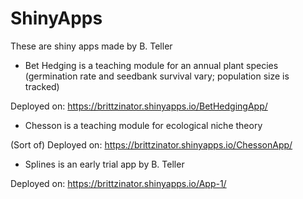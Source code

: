 ShinyApps
=========

These are shiny apps made by B. Teller

- Bet Hedging is a teaching module for an annual plant species (germination rate and seedbank survival vary; population size is tracked)

Deployed on: https://brittzinator.shinyapps.io/BetHedgingApp/

- Chesson is a teaching module for ecological niche theory

(Sort of) Deployed on: https://brittzinator.shinyapps.io/ChessonApp/

- Splines is an early trial app by B. Teller

Deployed on: https://brittzinator.shinyapps.io/App-1/
